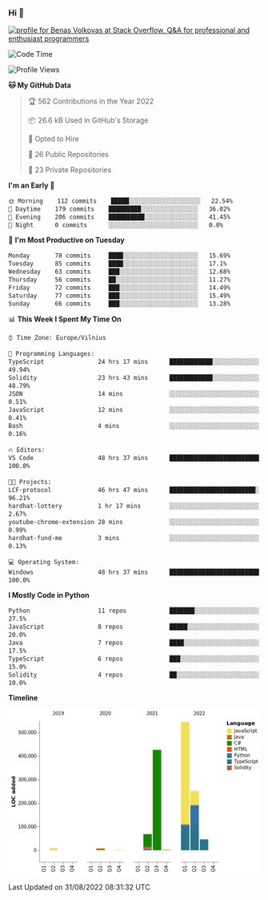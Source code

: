### Hi 👋
<a href="https://stackoverflow.com/users/14954249/benas-volkovas"><img src="https://stackoverflow.com/users/flair/14954249.png?theme=dark" width="208" height="58" alt="profile for Benas Volkovas at Stack Overflow, Q&amp;A for professional and enthusiast programmers" title="profile for Benas Volkovas at Stack Overflow, Q&amp;A for professional and enthusiast programmers"></a>

<!--START_SECTION:waka-->
![Code Time](http://img.shields.io/badge/Code%20Time-874%20hrs%2053%20mins-blue)

![Profile Views](http://img.shields.io/badge/Profile%20Views-25-blue)

**🐱 My GitHub Data** 

> 🏆 562 Contributions in the Year 2022
 > 
> 📦 26.6 kB Used in GitHub's Storage 
 > 
> 💼 Opted to Hire
 > 
> 📜 26 Public Repositories 
 > 
> 🔑 23 Private Repositories  
 > 
**I'm an Early 🐤** 

```text
🌞 Morning    112 commits    █████░░░░░░░░░░░░░░░░░░░░   22.54% 
🌆 Daytime    179 commits    █████████░░░░░░░░░░░░░░░░   36.02% 
🌃 Evening    206 commits    ██████████░░░░░░░░░░░░░░░   41.45% 
🌙 Night      0 commits      ░░░░░░░░░░░░░░░░░░░░░░░░░   0.0%

```
📅 **I'm Most Productive on Tuesday** 

```text
Monday       78 commits     ████░░░░░░░░░░░░░░░░░░░░░   15.69% 
Tuesday      85 commits     ████░░░░░░░░░░░░░░░░░░░░░   17.1% 
Wednesday    63 commits     ███░░░░░░░░░░░░░░░░░░░░░░   12.68% 
Thursday     56 commits     ██░░░░░░░░░░░░░░░░░░░░░░░   11.27% 
Friday       72 commits     ███░░░░░░░░░░░░░░░░░░░░░░   14.49% 
Saturday     77 commits     ███░░░░░░░░░░░░░░░░░░░░░░   15.49% 
Sunday       66 commits     ███░░░░░░░░░░░░░░░░░░░░░░   13.28%

```


📊 **This Week I Spent My Time On** 

```text
⌚︎ Time Zone: Europe/Vilnius

💬 Programming Languages: 
TypeScript               24 hrs 17 mins      ████████████░░░░░░░░░░░░░   49.94% 
Solidity                 23 hrs 43 mins      ████████████░░░░░░░░░░░░░   48.79% 
JSON                     14 mins             ░░░░░░░░░░░░░░░░░░░░░░░░░   0.51% 
JavaScript               12 mins             ░░░░░░░░░░░░░░░░░░░░░░░░░   0.41% 
Bash                     4 mins              ░░░░░░░░░░░░░░░░░░░░░░░░░   0.16%

🔥 Editors: 
VS Code                  48 hrs 37 mins      █████████████████████████   100.0%

🐱‍💻 Projects: 
LCF-protocol             46 hrs 47 mins      ████████████████████████░   96.21% 
hardhat-lottery          1 hr 17 mins        ░░░░░░░░░░░░░░░░░░░░░░░░░   2.67% 
youtube-chrome-extension 28 mins             ░░░░░░░░░░░░░░░░░░░░░░░░░   0.99% 
hardhat-fund-me          3 mins              ░░░░░░░░░░░░░░░░░░░░░░░░░   0.13%

💻 Operating System: 
Windows                  48 hrs 37 mins      █████████████████████████   100.0%

```

**I Mostly Code in Python** 

```text
Python                   11 repos            ███████░░░░░░░░░░░░░░░░░░   27.5% 
JavaScript               8 repos             █████░░░░░░░░░░░░░░░░░░░░   20.0% 
Java                     7 repos             ████░░░░░░░░░░░░░░░░░░░░░   17.5% 
TypeScript               6 repos             ███░░░░░░░░░░░░░░░░░░░░░░   15.0% 
Solidity                 4 repos             ██░░░░░░░░░░░░░░░░░░░░░░░   10.0%

```


**Timeline**

![Chart not found](https://raw.githubusercontent.com/BenasVolkovas/BenasVolkovas/main/charts/bar_graph.png) 


 Last Updated on 31/08/2022 08:31:32 UTC
<!--END_SECTION:waka-->
